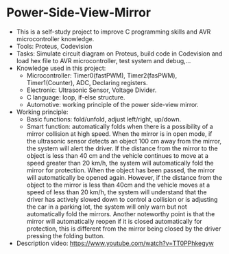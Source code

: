 # Power-Side-View-Mirror
+ This is a self-study project to improve C programming skills and AVR microcontroller knowledge.
+ Tools: Proteus, Codevision
+ Tasks: Simulate circuit diagram on Proteus, build code in Codevision and load hex file to AVR microcontroller, test system and debug,...
+ Knowledge used in this project:
  - Microcontroller: Timer0(fastPWM), Timer2(fasPWM), Timer1(Counter), ADC, Declaring registers.
  - Electronic: Ultrasonic Sensor, Voltage Divider.
  - C language: loop, if-else structure.
  - Automotive: working principle of the power side-view mirror.
+ Working principle:
  - Basic functions: fold/unfold, adjust left/right, up/down.
  - Smart function: automatically folds when there is a possibility of a mirror collision at high speed. When the mirror is in    open mode, if the ultrasonic sensor detects an object 100 cm away from the mirror, the system will alert the driver. If the distance from the mirror to the object is less than 40 cm and the vehicle continues to move at a speed greater than 20 km/h, the system will automatically fold the mirror for protection. When the object has been passed, the mirror will automatically be opened again. However, if the distance from the object to the mirror is less than 40cm and the vehicle moves at a speed of less than 20 km/h, the system will understand that the driver has actively slowed down to control a collision or is adjusting the car in a parking lot, the system will only warn but not automatically fold the mirrors. Another noteworthy point is that the mirror will automatically reopen if it is closed automatically for protection, this is different from the mirror being closed by the driver pressing the folding button.
+ Description video: https://www.youtube.com/watch?v=TT0PPhkegyw

